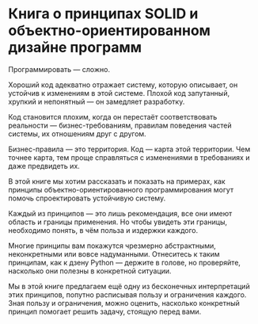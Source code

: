 # Книга о принципах SOLID и объектно-ориентированном дизайне программ

Программировать — сложно.

Хороший код адекватно отражает систему, которую описывает, он устойчив к изменениям в этой системе. Плохой код запутанный, хрупкий и непонятный — он замедляет разработку.

Код становится плохим, когда он перестаёт соответствовать реальности — бизнес-требованиям, правилам поведения частей системы, их отношениям друг с другом.

Бизнес-правила — это территория. Код — карта этой территории. Чем точнее карта, тем проще справляться с изменениями в требованиях и даже предвидеть их.

В этой книге мы хотим рассказать и показать на примерах, как принципы объектно-ориентированного программирования могут помочь спроектировать устойчивую систему.

Каждый из принципов — это лишь рекомендация, все они имеют область и границы применения. Но чтобы увидеть эти границы, необходимо понять, в чём польза и издержки каждого.

Многие принципы вам покажутся чрезмерно абстрактными, неконкретными или вовсе надуманными. Отнеситесь к таким принципам, как к дзену Python — держите в голове, но проверяйте, насколько они полезны в конкретной ситуации.

Мы в этой книге предлагаем ещё одну из бесконечных интерпретаций этих принципов, попутно расписывая пользу и ограничения каждого. Зная пользу и ограничения, можно оценить, насколько конкретный принцип помогает решить задачу, стоящую перед вами.
